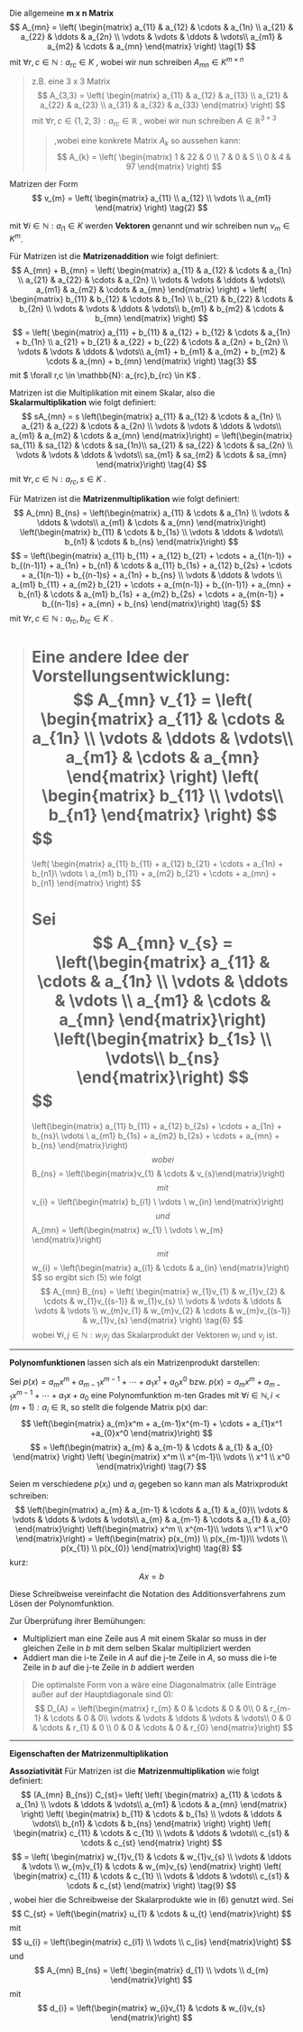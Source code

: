 Die allgemeine **m x n Matrix**
$$
A_{mn} = 
	\left(	\begin{matrix}
		a_{11} & a_{12} & \cdots & a_{1n} \\
		a_{21} & a_{22} & \ddots & a_{2n} \\
		\vdots & \vdots & \ddots & \vdots\\
		a_{m1} & a_{m2} & \cdots & a_{mn}
	\end{matrix}	\right)
\tag{1}
$$
mit $\forall r,c \in \mathbb{N}: a_{rc} \in K$ , wobei wir nun schreiben $A_{mn} \in K^{m \times n}$

>z.B. eine 3 x 3 Matrix
>$$
>A_{3,3} =
>	\left(	\begin{matrix}
>		a_{11} & a_{12} & a_{13} \\
>		a_{21} & a_{22} & a_{23} \\
>		a_{31} & a_{32} & a_{33}
>	\end{matrix}	\right)
>$$
>mit $\forall r,c \in \{1,2,3\}: a_{rc} \in \mathbb{R}$ , wobei wir nun schreiben $A \in \mathbb{R}^{3\times 3}$
>>,wobei eine konkrete Matrix $A_{k}$ so aussehen kann:
>>$$
>>A_{k} =
>>	\left(	\begin{matrix}
>>		1 & 22 & 0 \\
>>		7 & 0 & 5 \\
>>		0 & 4 & 97
>>	\end{matrix}	\right)
>>$$

Matrizen der Form
$$
	v_{m}
	=
	\left(	\begin{matrix}
		a_{11} \\
		a_{12} \\
		\vdots \\
		a_{m1}
	\end{matrix}	\right)
\tag{2}
$$

mit $\forall i \in \mathbb{N}: a_{i1} \in K$
werden **Vektoren** genannt und wir schreiben nun $v_{m} \in K^m$.

Für Matrizen ist die **Matrizenaddition** wie folgt definiert:
$$
A_{mn} + B_{mn} = 
		\left(	\begin{matrix}
		a_{11} & a_{12} & \cdots & a_{1n} \\
		a_{21} & a_{22} & \cdots & a_{2n} \\
		\vdots & \vdots & \ddots & \vdots\\
		a_{m1} & a_{m2} & \cdots & a_{mn}
	\end{matrix}	\right)
	+
	\left(	\begin{matrix}
		b_{11} & b_{12} & \cdots & b_{1n} \\
		b_{21} & b_{22} & \cdots & b_{2n} \\
		\vdots & \vdots & \ddots & \vdots\\
		b_{m1} & b_{m2} & \cdots & b_{mn}
	\end{matrix}	\right)
$$
$$
	=
	\left(	\begin{matrix}
		a_{11} + b_{11} & a_{12} + b_{12} & \cdots & a_{1n} + b_{1n} \\
		a_{21} + b_{21} & a_{22} + b_{22} & \cdots & a_{2n} + b_{2n} \\
		\vdots & \vdots & \ddots & \vdots\\
		a_{m1} + b_{m1} & a_{m2} + b_{m2} & \cdots & a_{mn} + b_{mn}
	\end{matrix}	\right)
\tag{3}
$$
mit $ \forall r,c \in \mathbb{N}: a_{rc},b_{rc} \in K$ .

Matrizen ist die Multiplikation mit einem Skalar, also die **Skalarmultiplikation** wie folgt definiert:
$$
sA_{mn} = s
	\left(\begin{matrix}
	a_{11} & a_{12} & \cdots & a_{1n} \\
	a_{21} & a_{22} & \cdots & a_{2n} \\
	\vdots & \vdots & \ddots & \vdots\\
	a_{m1} & a_{m2} & \cdots & a_{mn}
	\end{matrix}\right)
	=
		\left(\begin{matrix}
		sa_{11} & sa_{12} & \cdots & sa_{1n}\\
		sa_{21} & sa_{22} & \cdots & sa_{2n} \\
		\vdots & \vdots & \ddots & \vdots\\
		sa_{m1} & sa_{m2} & \cdots & sa_{mn}
	\end{matrix}\right)
\tag{4}
$$
mit $\forall r,c \in \mathbb{N}: a_{rc},s \in K$ .

Für Matrizen ist die **Matrizenmultiplikation** wie folgt definiert:
$$
A_{mn}  B_{ns} = 
	\left(\begin{matrix}
		a_{11} & \cdots & a_{1n} \\
		\vdots & \ddots & \vdots\\
		a_{m1} & \cdots & a_{mn}
	\end{matrix}\right)
	\left(\begin{matrix}
		b_{11} & \cdots & b_{1s} \\
		\vdots & \ddots & \vdots\\
		b_{n1} & \cdots & b_{ns}
	\end{matrix}\right)
$$
$$
	=
	\left(\begin{matrix}
		a_{11} b_{11} + a_{12} b_{21} + \cdots + a_{1(n-1)} + b_{(n-1)1} + a_{1n} + b_{n1} & \cdots & a_{11} b_{1s} + a_{12} b_{2s} + \cdots + a_{1(n-1)} + b_{(n-1)s} + a_{1n} + b_{ns} \\
		\vdots & \ddots & \vdots \\
		a_{m1} b_{11} + a_{m2} b_{21} + \cdots + a_{m(n-1)} + b_{(n-1)1} + a_{mn} + b_{n1} & \cdots & a_{m1} b_{1s} + a_{m2} b_{2s} + \cdots + a_{m(n-1)} + b_{(n-1)s} + a_{mn} + b_{ns}
	\end{matrix}\right)
\tag{5}
$$
mit $\forall r,c \in \mathbb{N}: a_{rc},b_{rc} \in K$ .

>Eine andere Idee der Vorstellungsentwicklung:
>$$
>	A_{mn}  v_{1} = 
>	\left(	\begin{matrix}
>		a_{11} & \cdots & a_{1n} \\
>		\vdots & \ddots & \vdots\\
>		a_{m1} & \cdots & a_{mn}
>	\end{matrix}	\right)
>	\left(	\begin{matrix}
>		b_{11} \\
>		\vdots\\
>		b_{n1}
>	\end{matrix}	\right)
>$$
>$$
>	=
>	\left(	\begin{matrix}
>		a_{11} b_{11} + a_{12} b_{21} + \cdots + a_{1n} + b_{n1}\\
>		\vdots \\
>		a_{m1} b_{11} + a_{m2} b_{21} + \cdots + a_{mn} + b_{n1}
>	\end{matrix}	\right)
>$$
>
>Sei
>$$
>A_{mn}  v_{s} = 
>	\left(\begin{matrix}
>	a_{11} & \cdots & a_{1n} \\
>	\vdots & \ddots & \vdots \\
>	a_{m1} & \cdots & a_{mn}
>	\end{matrix}\right)
>	\left(\begin{matrix}
>	b_{1s} \\
>	\vdots\\
>	b_{ns}
>	\end{matrix}\right)
>$$
>$$
>	=
>	\left(\begin{matrix}
>	a_{11} b_{11} + a_{12} b_{2s} + \cdots + a_{1n} + b_{ns}\\
>	\vdots \\
>	a_{m1} b_{1s} + a_{m2} b_{2s} + \cdots + a_{mn} + b_{ns}
>	\end{matrix}\right)
>$$
wobei
$$
B_{ns} = \left(\begin{matrix}v_{1} & \cdots & v_{s}\end{matrix}\right)
$$
mit
$$
v_{i} = 
	\left(\begin{matrix}
		b_{i1} \\ \vdots \\ w_{in}
	\end{matrix}\right)
$$
und
$$
A_{mn} =
	\left(\begin{matrix}
		w_{1} \\ \vdots \\ w_{m}
	\end{matrix}\right)
$$
mit
$$
w_{i} =
	\left(\begin{matrix}
		a_{i1} & \cdots & a_{in}
	\end{matrix}\right)
$$
so ergibt sich $(5)$ wie folgt
$$
A_{mn} B_{ns} =
	\left(	\begin{matrix}
		w_{1}v_{1} & w_{1}v_{2} & \cdots & w_{1}v_{(s-1)} & w_{1}v_{s} \\
		\vdots & \vdots & \ddots & \vdots & \vdots \\
		w_{m}v_{1} & w_{m}v_{2} & \cdots & w_{m}v_{(s-1)} & w_{1}v_{s}
	\end{matrix} \right)
\tag{6}
$$
wobei $\forall i,j \in \mathbb{N}: w_{i}v_{j}$ das Skalarprodukt der Vektoren $w_{i}$ und $v_{j}$ ist.

---

**Polynomfunktionen** lassen sich als ein Matrizenprodukt darstellen:

Sei $p(x)=a_{m}x^m+a_{m-1}x^{m-1}+\cdots+a_{1}x^1+a_{0}x^0$ bzw. $p(x)=a_{m}x^m+a_{m-1}x^{m-1}+\cdots+a_{1}x+a_{0}$ eine Polynomfunktion m-ten Grades mit $\forall i \in \mathbb{N},i<(m+1): a_{i} \in \mathbb{R}$, so stellt die folgende Matrix p(x) dar:
$$
	\left(\begin{matrix}
	a_{m}x^m + a_{m-1}x^{m-1} + \cdots + a_{1}x^1 +a_{0}x^0
	\end{matrix}\right)
$$
$$	
	=
	\left(\begin{matrix}
	a_{m} & a_{m-1} & \cdots & a_{1} & a_{0}
	\end{matrix}
	\right)
	\left(
	\begin{matrix}
	x^m \\
	x^{m-1}\\
	\vdots \\
	x^1 \\
	x^0
	\end{matrix}\right)
	\tag{7}
$$

Seien m verschiedene $p(x_{i})$ und $a_{i}$ gegeben so kann man als Matrixprodukt schreiben:
$$
	\left(\begin{matrix}
	a_{m} & a_{m-1} & \cdots & a_{1} & a_{0}\\
	\vdots & \vdots & \ddots & \vdots & \vdots\\
	a_{m} & a_{m-1} & \cdots & a_{1} & a_{0}
	\end{matrix}\right)
	\left(\begin{matrix}
	x^m \\
	x^{m-1}\\
	\vdots \\
	x^1 \\
	x^0
	\end{matrix}\right)
	=
	\left(\begin{matrix}
	p(x_{m}) \\
	p(x_{m-1})\\
	\vdots \\
	p(x_{1}) \\
	p(x_{0})
	\end{matrix}\right)
	\tag{8}
$$
kurz:
$$Ax=b$$


Diese Schreibweise vereinfacht die Notation des Additionsverfahrens zum Lösen der Polynomfunktion.

Zur Überprüfung ihrer Bemühungen:
* Multipliziert man eine Zeile aus $A$ mit einem Skalar so muss in der gleichen Zeile in $b$ mit dem selben Skalar multipliziert werden
* Addiert man die i-te Zeile in $A$ auf die j-te Zeile in $A$, so muss die i-te Zeile in $b$ auf die j-te Zeile in $b$ addiert werden


>Die optimalste Form von a wäre eine Diagonalmatrix (alle Einträge außer auf der Hauptdiagonale sind 0):
>$$
>D_{A} =
>\left(\begin{matrix}
>	r_{m} & 0 & \cdots & 0 & 0\\
>	0 & r_{m-1}  & \cdots & 0 & 0\\
>	\vdots & \vdots & \ddots & \vdots & \vdots\\
>	0 & 0 & \cdots & r_{1} & 0 \\
>	0 & 0 & \cdots & 0 & r_{0}
>	\end{matrix}\right)
>$$
---

**Eigenschaften der Matrizenmultiplikation**

**Assoziativität**
Für Matrizen ist die **Matrizenmultiplikation** wie folgt definiert:
$$
(A_{mn}  B_{ns}) C_{st}= 
	\left( \left(
	\begin{matrix}
	a_{11} & \cdots & a_{1n} \\
	\vdots & \ddots & \vdots\\
	a_{m1} & \cdots & a_{mn}
	\end{matrix}
	\right)
	\left(
	\begin{matrix}
	b_{11} & \cdots & b_{1s} \\
	\vdots & \ddots & \vdots\\
	b_{n1} & \cdots & b_{ns}
	\end{matrix}
	\right) \right)
	\left(
	\begin{matrix}
	c_{11} & \cdots & c_{1t} \\
	\vdots & \ddots & \vdots\\
	c_{s1} & \cdots & c_{st}
	\end{matrix}
	\right)
$$
$$
	=
	\left(
	\begin{matrix}
		w_{1}v_{1} & \cdots & w_{1}v_{s} \\
		\vdots & \ddots & \vdots  \\
		w_{m}v_{1} & \cdots & w_{m}v_{s}
	\end{matrix}
	\right)
	\left(
	\begin{matrix}
	c_{11} & \cdots & c_{1t} \\
	\vdots & \ddots & \vdots\\
	c_{s1} & \cdots & c_{st}
	\end{matrix}
	\right)
	\tag{9}
$$
, wobei hier die Schreibweise der Skalarprodukte wie in $(6)$ genutzt wird.
Sei
$$
C_{st} =
	\left(\begin{matrix}
		u_{1} & \cdots & u_{t}
	\end{matrix}\right)
$$
mit
$$
u_{i} =
	\left(\begin{matrix}
		c_{i1} \\ \vdots \\ c_{is}
	\end{matrix}\right)
$$
und
$$
A_{mn}  B_{ns} =
	\left(	\begin{matrix}
		d_{1} \\
		\vdots \\
		d_{m}
	\end{matrix}\right)
$$
mit
$$
d_{i} =
	\left(\begin{matrix}
		w_{i}v_{1} & \cdots & w_{i}v_{s}
	\end{matrix}\right)
$$
